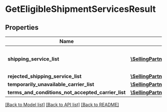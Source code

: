 # GetEligibleShipmentServicesResult

## Properties
Name | Type | Description | Notes
------------ | ------------- | ------------- | -------------
**shipping_service_list** | [**\SellingPartnerApi\Model\ShippingServiceList**](ShippingServiceList.md) | A list of shipping services offers. | 
**rejected_shipping_service_list** | [**\SellingPartnerApi\Model\RejectedShippingServiceList**](RejectedShippingServiceList.md) |  | [optional] 
**temporarily_unavailable_carrier_list** | [**\SellingPartnerApi\Model\TemporarilyUnavailableCarrierList**](TemporarilyUnavailableCarrierList.md) |  | [optional] 
**terms_and_conditions_not_accepted_carrier_list** | [**\SellingPartnerApi\Model\TermsAndConditionsNotAcceptedCarrierList**](TermsAndConditionsNotAcceptedCarrierList.md) |  | [optional] 

[[Back to Model list]](../README.md#documentation-for-models) [[Back to API list]](../README.md#documentation-for-api-endpoints) [[Back to README]](../README.md)


